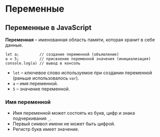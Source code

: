 # Переменные
## Переменные в JavaScript

**Переменная** &ndash; именованная область памяти, которая хранит в себе данные.

    let a;         // создание переменной (объявление)
    a = 5;         // присвоение переменной значения (инициализация)
    console.log(a) // вывод в консоль

* `let` &ndash; ключевое слово используемое при создании переменной (раньше использовалось `var`).
* `a`   &ndash; имя переменной.
* `5`   &ndash; значение переменной.

### Имя переменной
* Имя переменной может состоять из букв, цифр и знака подчеркивания `_`.
* Первый символ имени не может быть цифрой.
* Регистр букв имеет значение.
